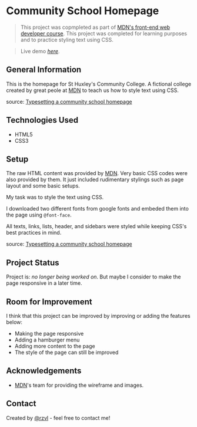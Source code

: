 # Community School Homepage

> This project was copmpleted as part of 
[MDN's front-end web developer course](https://developer.mozilla.org/en-US/docs/Learn/Front-end_web_developer). 
This project was completed for learning purposes and to practice styling text
using CSS.

> Live demo [_here_](https://rzvl.github.io/community-school-homepage/).


## General Information

This is the homepage for St Huxley's Community College. A fictional college 
created by great peole at [MDN](https://developer.mozilla.org/en-US/) to teach
us how to style text using CSS.

source: [Typesetting a community school homepage](https://developer.mozilla.org/en-US/docs/Learn/CSS/Styling_text/Typesetting_a_homepage)


## Technologies Used

- HTML5
- CSS3


## Setup

The raw HTML content was provided by [MDN](https://developer.mozilla.org/en-US/).
Very basic CSS codes were also provided by them. It just included rudimentary
stylings such as page layout and some basic setups.

My task was to style the text using CSS.

I downloaded two different fonts from google fonts and embeded them into the 
page using `@font-face`.

All texts, links, lists, header, and sidebars were styled while keeping CSS's 
best practices in mind.

source: [Typesetting a community school homepage](https://developer.mozilla.org/en-US/docs/Learn/CSS/Styling_text/Typesetting_a_homepage)


## Project Status

Project is: _no longer being worked on_. But maybe I consider to make the page
responsive in a later time.


## Room for Improvement

I think that this project can be improved by improving or adding the features
below:

- Making the page responsive
- Adding a hamburger menu
- Adding more content to the page
- The style of the page can still be improved


## Acknowledgements

- [MDN](https://developer.mozilla.org/en-US/)'s team for providing the 
wireframe and images.


## Contact
Created by [@rzvl](https://github.com/rzvl) - feel free to contact me!
